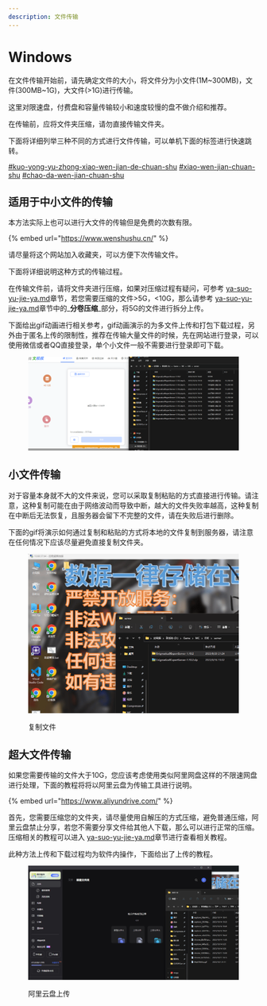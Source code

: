 ```yaml
---
description: 文件传输
---
```


# Windows

在文件传输开始前，请先确定文件的大小，将文件分为小文件(1M\~300MB)，文件(300MB\~1G)，大文件(>1G)进行传输。

这里对限速盘，付费盘和容量传输较小和速度较慢的盘不做介绍和推荐。

在传输前，应将文件夹压缩，请勿直接传输文件夹。

下面将详细列举三种不同的方式进行文件传输，可以单机下面的标签进行快速跳转。

[#kuo-yong-yu-zhong-xiao-wen-jian-de-chuan-shu](./#kuo-yong-yu-zhong-xiao-wen-jian-de-chuan-shu "mention") [#xiao-wen-jian-chuan-shu](./#xiao-wen-jian-chuan-shu "mention") [#chao-da-wen-jian-chuan-shu](./#chao-da-wen-jian-chuan-shu "mention")

## 适用于中小文件的传输

本方法实际上也可以进行大文件的传输但是免费的次数有限。

{% embed url="https://www.wenshushu.cn/" %}

请尽量将这个网站加入收藏夹，可以方便下次传输文件。

下面将详细说明这种方式的传输过程。

在传输文件前，请将文件夹进行压缩，如果对压缩过程有疑问，可参考 [ya-suo-yu-jie-ya.md](ya-suo-yu-jie-ya.md "mention")章节，若您需要压缩的文件>5G，<10G，那么请参考 [ya-suo-yu-jie-ya.md](ya-suo-yu-jie-ya.md "mention")章节中的_**分卷压缩**_部分，将5G的文件进行拆分上传。

下面给出gif动画进行相关参考，gif动画演示的为多文件上传和打包下载过程，另外由于匿名上传的限制性，推荐在传输大量文件的时候，先在网站进行登录，可以使用微信或者QQ直接登录，单个小文件一般不需要进行登录即可下载。

<figure><img src="../../../.gitbook/assets/explorer_P8aH4H64iO.gif" alt=""><figcaption></figcaption></figure>

## 小文件传输

对于容量本身就不大的文件来说，您可以采取复制粘贴的方式直接进行传输。请注意，这种复制可能在由于网络波动而导致中断，越大的文件失败率越高，这种复制在中断后无法恢复，且服务器会留下不完整的文件，请在失败后进行删除。

下面的gif将演示如何通过复制和粘贴的方式将本地的文件复制到服务器，请注意在任何情况下应该尽量避免直接复制文件夹。

<figure><img src="../../../.gitbook/assets/explorer_nnX474pFKP.gif" alt=""><figcaption><p>复制文件</p></figcaption></figure>

## 超大文件传输

如果您需要传输的文件大于10G，您应该考虑使用类似阿里网盘这样的不限速网盘进行处理，下面的教程将将以阿里云盘为传输工具进行说明。

{% embed url="https://www.aliyundrive.com/" %}

首先，您需要压缩您的文件夹，请尽量使用自解压的方式压缩，避免普通压缩，阿里云盘禁止分享，若您不需要分享文件给其他人下载，那么可以进行正常的压缩。压缩相关的教程可以进入 [ya-suo-yu-jie-ya.md](ya-suo-yu-jie-ya.md "mention")章节进行查看相关教程。

此种方法上传和下载过程均为软件内操作，下面给出了上传的教程。

<figure><img src="../../../.gitbook/assets/explorer_fGIAOwOQtg.gif" alt=""><figcaption><p>阿里云盘上传</p></figcaption></figure>

